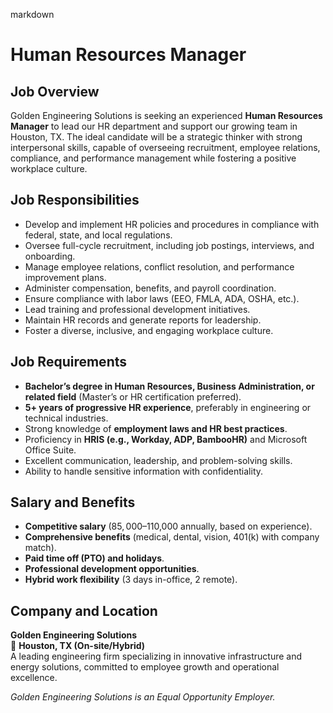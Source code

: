 markdown
# **Human Resources Manager**  

## **Job Overview**  
Golden Engineering Solutions is seeking an experienced **Human Resources Manager** to lead our HR department and support our growing team in Houston, TX. The ideal candidate will be a strategic thinker with strong interpersonal skills, capable of overseeing recruitment, employee relations, compliance, and performance management while fostering a positive workplace culture.  

## **Job Responsibilities**  
- Develop and implement HR policies and procedures in compliance with federal, state, and local regulations.  
- Oversee full-cycle recruitment, including job postings, interviews, and onboarding.  
- Manage employee relations, conflict resolution, and performance improvement plans.  
- Administer compensation, benefits, and payroll coordination.  
- Ensure compliance with labor laws (EEO, FMLA, ADA, OSHA, etc.).  
- Lead training and professional development initiatives.  
- Maintain HR records and generate reports for leadership.  
- Foster a diverse, inclusive, and engaging workplace culture.  

## **Job Requirements**  
- **Bachelor’s degree in Human Resources, Business Administration, or related field** (Master’s or HR certification preferred).  
- **5+ years of progressive HR experience**, preferably in engineering or technical industries.  
- Strong knowledge of **employment laws and HR best practices**.  
- Proficiency in **HRIS (e.g., Workday, ADP, BambooHR)** and Microsoft Office Suite.  
- Excellent communication, leadership, and problem-solving skills.  
- Ability to handle sensitive information with confidentiality.  

## **Salary and Benefits**  
- **Competitive salary** ($85,000–$110,000 annually, based on experience).  
- **Comprehensive benefits** (medical, dental, vision, 401(k) with company match).  
- **Paid time off (PTO) and holidays**.  
- **Professional development opportunities**.  
- **Hybrid work flexibility** (3 days in-office, 2 remote).  

## **Company and Location**  
**Golden Engineering Solutions**  
📍 **Houston, TX (On-site/Hybrid)**  
A leading engineering firm specializing in innovative infrastructure and energy solutions, committed to employee growth and operational excellence.  

*Golden Engineering Solutions is an Equal Opportunity Employer.*
